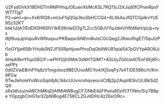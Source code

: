 U2FsdGVkX19DHDTmRNPHhqJOEuevXI/McKSL7RQTbJ2XJsd0fCPnmRpsYWT7TjgT
P2+amI+qn+XxR/RQ8+mUuFfqQGp3koSbHCCQ4+6LKkAsJfQTCGpIkvYUE9Sz32KT
kbk1J/jA7iEdDX0H6SlVr1kR39nlwDl7g7L2cc5GBJVYqJdstVHfbMaH/pUp+tys
I6jf6uqJpVspuRvWNuqxurPKBaqw/bNEml8uIsCOcQeg2J9iwufhgE7/5ipJlzPl
t1oGYljje65BrYHulk0NZJF50RphIjowPfnoDqGb9WUR1qIal5A7pGVYpARO6Jib
AHaA9knYfupGB2/F+wPhYGjhSMdr3sNHTQIMT+ASUIyZ0dUw97EnF8Ej8FcxePPz
0dIIZVwEBrhPYq8zV1mgvboz9BEOUooMCYo4/Kj5xqPy7s4TiDE586c/h/Km8P2w
9TwJIeholeYuWcoSqd4jAL1kbcUUvncohqveocoCtBj2p2Aupt83n/ULt6kSd2Q9
sRxIdhzu/mARChMKqDlAfMlAWBugCFZiNbEAjiFffxeu60zifCfTlNm/Siy7B8pe
YGpzgbCmG1srXZpNIBog4E7SKCLZGJdDHc4z2EeOl9c=
